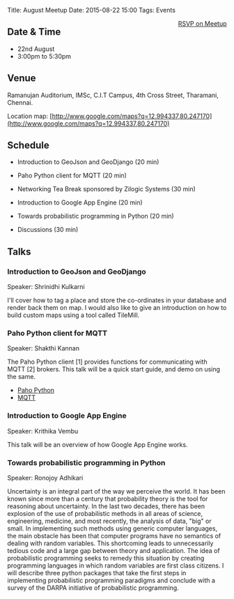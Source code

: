 Title: August Meetup
Date: 2015-08-22 15:00
Tags: Events

<a style="float:right;" class="pure-button"
href="http://www.meetup.com/Chennaipy/events/224333564/" target="_blank"><i class="fa
fa-check-square-o"></i> RSVP on Meetup</a>

## Date & Time
  * 22nd August
  * 3:00pm to 5:30pm

## Venue
Ramanujan Auditorium, IMSc,
C.I.T Campus,
4th Cross Street,
Tharamani,
Chennai.

Location map:
[http://www.google.com/maps?q=12.994337,80.247170](http://www.google.com/maps?q=12.994337,80.247170)

## Schedule

  * Introduction to GeoJson and GeoDjango (20 min)

  * Paho Python client for MQTT (20 min)

  * Networking Tea Break sponsored by Zilogic Systems (30 min)

  * Introduction to Google App Engine (20 min)

  * Towards probabilistic programming in Python (20 min)

  * Discussions (30 min)

## Talks

### Introduction to GeoJson and GeoDjango

Speaker: Shrinidhi Kulkarni

I'll cover how to tag a place and store the co-ordinates in your
database and render back them on map. I would also like to give an
introduction on how to build custom maps using a tool called TileMill.

### Paho Python client for MQTT

Speaker: Shakthi Kannan

The Paho Python client [1] provides functions for communicating with
MQTT [2] brokers. This talk will be a quick start guide, and demo on
using the same.

 * [Paho Python](https://www.eclipse.org/paho/clients/python/)
 * [MQTT](http://mqtt.org/)

### Introduction to Google App Engine

Speaker: Krithika Vembu

This talk will be an overview of how Google App Engine works.

### Towards probabilistic programming in Python

Speaker: Ronojoy Adhikari

Uncertainty is an integral part of the way we perceive the world. It
has been known since more than a century that probability theory is
the tool for reasoning about uncertainty. In the last two decades,
there has been explosion of the use of probabilistic methods in all
areas of science, engineering, medicine, and most recently, the
analysis of data, "big" or small. In implementing such methods using
generic computer languages, the main obstacle has been that computer
programs have no semantics of dealing with random variables. This
shortcoming leads to unnecessarily tedious code and a large gap
between theory and application. The idea of probabilistic programming
seeks to remedy this situation by creating programming languages in
which random variables are first class citizens. I will describe three
python packages that take the first steps in implementing
probabilistic programming paradigms and conclude with a survey of the
DARPA initiative of probabilistic programming.
